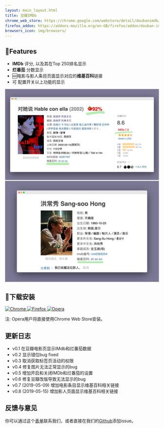 ```yaml
---
layout: main_layout.html
title: 豆瓣IMDb
chrome_web_store: https://chrome.google.com/webstore/detail/doubanimdb/nfibbjnhkbjlgjaojglmmibdjicidini
firefox_addon: https://addons.mozilla.org/en-GB/firefox/addon/douban-imdb/
browsers_icon: img/browsers/
---
```


## 🌟Features

* **IMDb** 评分, 以及其在Top 250排名显示
* **烂番茄** 分数显示
* 🆕电影与影人条目页面显示对应的**维基百科**链接
* 可    配置开关以上功能的显示

<img src="img/almodovar.jpg" alt="《对她说》" title="阿莫多瓦的作品《对她说》在豆瓣电影" class="grow"/>

<img src="img/hong.jpg" alt="洪尚秀" title="韩国电影导演洪尚秀在豆瓣电影影人页面" class="mv4 grow" />

## 🔧下载安装

<section id="download-section" class="flex flex-column flex-row-ns items-center items-start-ns">
    <a href="{{chrome_web_store}}" target="_blank" class="mr4-ns grow">
        <img src="{{browsers_icon}}chrome_128x128.png" alt="Chrome" />
    </a>
    <a href="{{firefox_addon}}" target="_blank"  class="mr4-ns grow">
        <img src="{{browsers_icon}}firefox_128x128.png" alt="Firefox" />
    </a>
    <a href="{{chrome_web_store}}" target="_blank" class="grow">
        <img src="{{browsers_icon}}opera_128x128.png" alt="Opera" />
    </a>
</section>

注: Opera用户将直接使用Chrome Web Store安装。

## 更新日志

* v0.1 在豆瓣电影页显示IMdb和烂番茄数据
* v0.2 显示错位bug fixed
* v0.3 取消获取标签页活动的权限
* v0.4 修复图片无法正常显示的bug
* v0.5 增加开启和关闭IMDb和烂番茄的设置
* v0.6 修复豆瓣改版导致无法显示的bug
* v0.7 (2019-05-09) 增加电影条目显示维基百科相关链接
* v0.8 (2019-05-15) 增加影人页面显示维基百科相关链接

## 反馈与意见

你可以通过这个[表单](https://jinshuju.net/f/3hBRzr)联系我们，或者直接在我们的[Github](https://github.com/lisongx/doubanIMDb/issues)添加issue。
